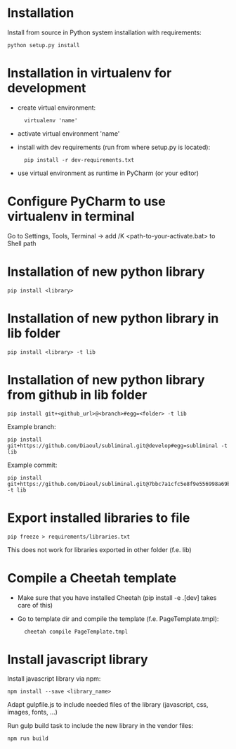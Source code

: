 Installation
============
Install from source in Python system installation with requirements:

    python setup.py install

Installation in virtualenv for development
==========================================
- create virtual environment: 

        virtualenv 'name'

- activate virtual environment 'name'

- install with dev requirements (run from where setup.py is located):

        pip install -r dev-requirements.txt
        
- use virtual environment as runtime in PyCharm (or your editor)

Configure PyCharm to use virtualenv in terminal
===============================================
Go to Settings, Tools, Terminal -> add /K <path-to-your-activate.bat> to Shell path

Installation of new python library
==================================
    pip install <library>

Installation of new python library in lib folder
================================================
    pip install <library> -t lib

Installation of new python library from github in lib folder
============================================================
    pip install git+<github_url>@<branch>#egg=<folder> -t lib

Example branch:

    pip install git+https://github.com/Diaoul/subliminal.git@develop#egg=subliminal -t lib
  
Example commit: 

    pip install git+https://github.com/Diaoul/subliminal.git@7bbc7a1cfc5e8f9e556998a69b655daa07c231c4#egg=subliminal -t lib

Export installed libraries to file
==================================
    pip freeze > requirements/libraries.txt

This does not work for libraries exported in other folder (f.e. lib)

Compile a Cheetah template
==========================
- Make sure that you have installed Cheetah (pip install -e .[dev] takes care of this)

- Go to template dir and compile the template (f.e. PageTemplate.tmpl):

        cheetah compile PageTemplate.tmpl

Install javascript library
==========================
Install javascript library via npm:

    npm install --save <library_name>

Adapt gulpfile.js to include needed files of the library (javascript, css, images, fonts, ...)

Run gulp build task to include the new library in the vendor files:

    npm run build